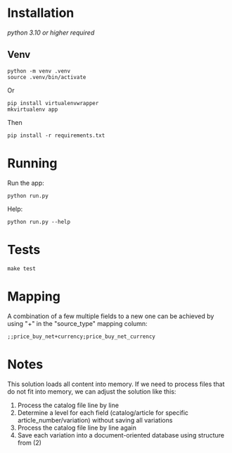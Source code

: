 # Installation

*python 3.10 or higher required*

## Venv
```shell
python -m venv .venv
source .venv/bin/activate
```
Or
```shell
pip install virtualenvwrapper
mkvirtualenv app
```
Then
```shell
pip install -r requirements.txt
```

# Running

Run the app:
```shell
python run.py
```

Help:
```shell
python run.py --help
```

# Tests

```shell
make test
```

# Mapping
A combination of a few multiple fields to a new one can be achieved by using "+" in the "source_type" mapping column:
```text
;;price_buy_net+currency;price_buy_net_currency
```

# Notes
This solution loads all content into memory. If we need to process files that do not fit into memory, we can adjust the solution like this:
1. Process the catalog file line by line
2. Determine a level for each field (catalog/article for specific article_number/variation) without saving all variations
3. Process the catalog file line by line again
4. Save each variation into a document-oriented database using structure from (2)
